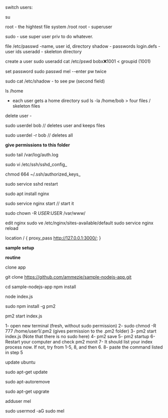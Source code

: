 switch users: 

su 

root - the hightest file system /root
root - superuser

sudo - use super user priv to do whatever. 

file
/etc/passwd -name, user id, directory
shadow - passwords
login.defs -  user ids
useradd - skeleton directory

create a user
sudo useradd
cat /etc/pswd 
bobx:x:1001 < groupid (1001)

set password
sudo passwd mel
--enter pw twice

sudo cat /etc/shadow - to see pw (second field)

ls /home
- each user gets a home directory
sud ls -la /home/bob > four files / skeleton files

delete user - 

sudo userdel bob // deletes user and keeps files

sudo userdel -r bob // deletes all

__give permissions to this folder__

sudo tail /var/log/auth.log

sudo vi /etc/ssh/sshd_config_

chmod 664 ~/.ssh/authorized_keys_

sudo service sshd restart

sudo apt install nginx

sudo service nginx start // start it

sudo chown -R $USER:$USER /var/www/

edit nginx
sudo ve /etc/nginx/sites-available/default
sudo service nginx reload

location / {
  proxy_pass http://127.0.0.1:3000/;
}

__sample setup__

__routine__

clone app

git clone https://github.com/ammezie/sample-nodejs-app.git

cd sample-nodejs-app
npm install

node index.js

sudo npm install -g pm2

pm2 start index.js

1- open new terminal (fresh, without sudo permission)
2- sudo chmod -R 777 /home/user1/.pm2 (gives permission to the .pm2 folder)
3- pm2 start index.js (Note that there is no sudo here)
4- pm2 save
5- pm2 startup
6- Restart your computer and check pm2 monit
7- It should list your index process now. If not, try from 1-5, 8, and then 6.
8- paste the command listed in step 5


update ubuntu

sudo apt-get update

sudo apt-autoremove

sudo apt-get upgrate

adduser mel

sudo usermod -aG sudo mel